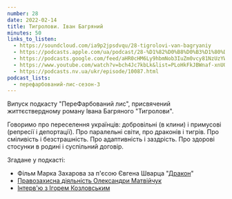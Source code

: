 ```yaml
---
number: 28
date: 2022-02-14
title: Тигролови. Іван Багряний
minutes: 50
links_to_listen:
  - https://soundcloud.com/ia9p2jpsdvqu/28-tigrolovi-van-bagryaniy
  - https://podcasts.apple.com/ua/podcast/28-%D1%82%D0%B8%D0%B3%D1%80%D0%BE%D0%BB%D0%BE%D0%B2%D0%B8-%D1%96%D0%B2%D0%B0%D0%BD-%D0%B1%D0%B0%D0%B3%D1%80%D1%8F%D0%BD%D0%B8%D0%B9/id1563575488?i=1000551004324
  - https://podcasts.google.com/feed/aHR0cHM6Ly9hbmNob3IuZm0vcy81NzUzYWEwMC9wb2RjYXN0L3Jzcw/episode/NGUzMWEzZDItNjFmOC00OGZkLWJmYjktZTE5YWUyYmUyNTJl?sa=X&ved=0CA0QkfYCahcKEwio15_hy7D6AhUAAAAAHQAAAAAQAQ
  - https://www.youtube.com/watch?v=bch4Jc7kbLk&list=PLoHkFkJBWnaf-xnUOli9LoGQf-ZDOZCUu&index=8
  - https://podcasts.nv.ua/ukr/episode/10087.html
podcast_lists:
  - перефарбований-лис-сезон-3
---
```


Випуск подкасту "ПереФарбований лис", присвячений життєствердному роману Івана
Багряного "Тигролови". 

Говоримо про переселення українців: добровільні (в клини) і примусові (репресії
і депортації). Про паралельні світи, про драконів і тигрів. Про сміливість і
безстрашність. Про адаптивність і заздрість. Про здорові стосунки в родині і
суспільний договір.   

Згадане у подкасті: 

- Фільм Марка Захарова за п'єсою Євгена Шварца "[Дракон][1]"
- [Правозахисна діяльність Олександри Матвійчук][2]
- [Інтерв'ю з Ігорем Козловським][3]

[1]: https://youtu.be/qGbN7cUgJlo
[2]: https://ccl.org.ua/
[3]: https://tyzhden.ua/Culture/239384
